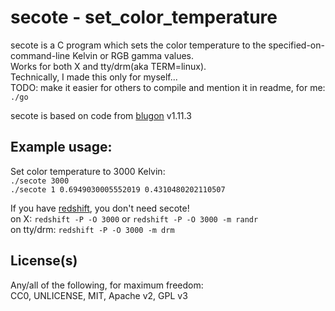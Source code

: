 # secote - set\_color\_temperature

secote is a C program which sets the color temperature to the specified-on-command-line Kelvin or RGB gamma values.  
Works for both X and tty/drm(aka TERM=linux).  
Technically, I made this only for myself...  
TODO: make it easier for others to compile and mention it in readme, for me: `./go`  

secote is based on code from [blugon](https://github.com/jumper149/blugon) v1.11.3

## Example usage:

Set color temperature to 3000 Kelvin:  
`./secote 3000`  
`./secote 1 0.6949030005552019 0.4310480202110507`  
  
If you have [redshift](https://github.com/jonls/redshift/), you don't need secote!  
on X: `redshift -P -O 3000` or `redshift -P -O 3000 -m randr`  
on tty/drm: `redshift -P -O 3000 -m drm`  


## License(s)

Any/all of the following, for maximum freedom:  
CC0, UNLICENSE, MIT, Apache v2, GPL v3  

